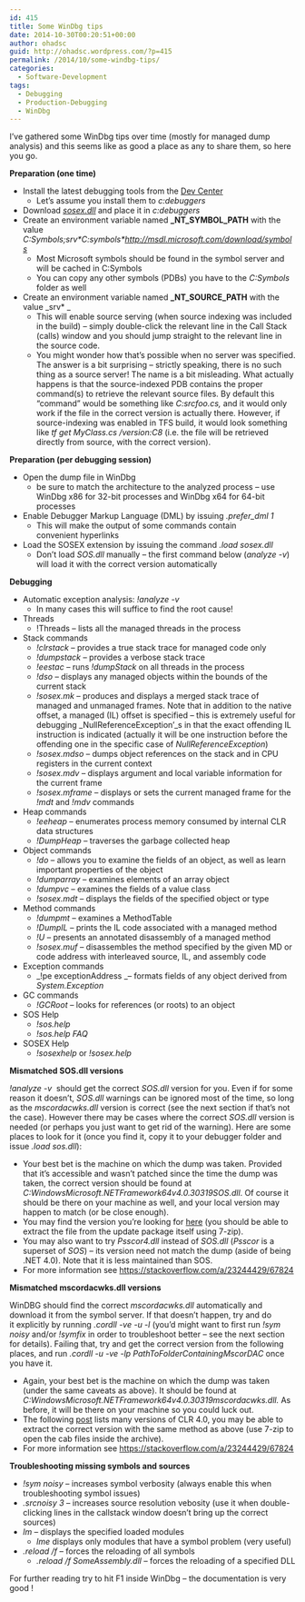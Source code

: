 ```yaml
---
id: 415
title: Some WinDbg tips
date: 2014-10-30T00:20:51+00:00
author: ohadsc
guid: http://ohadsc.wordpress.com/?p=415
permalink: /2014/10/some-windbg-tips/
categories:
  - Software-Development
tags:
  - Debugging
  - Production-Debugging
  - WinDbg
---
```

I&#8217;ve gathered some WinDbg tips over time (mostly for managed dump analysis) and this seems like as good a place as any to share them, so here you go.

**Preparation (one time)**

  * Install the latest debugging tools from the [Dev Center](https://msdn.microsoft.com/en-us/windows/hardware/hh852365.aspx) 
      * Let’s assume you install them to _c:debuggers_
  * Download [_sosex.dll_](http://www.stevestechspot.com/default.aspx) and place it in _c:debuggers_
  * Create an environment variable named **\_NT\_SYMBOL_PATH** with the value _C:Symbols;srv\*C:symbols\*http://msdl.microsoft.com/download/symbols_ 
      * Most Microsoft symbols should be found in the symbol server and will be cached in C:Symbols
      * You can copy any other symbols (PDBs) you have to the _C:Symbols_ folder as well
  * Create an environment variable named **\_NT\_SOURCE_PATH** with the value _srv* _ 
      * This will enable source serving (when source indexing was included in the build) &#8211; simply double-click the relevant line in the Call Stack (calls) window and you should jump straight to the relevant line in the source code.
      * You might wonder how that&#8217;s possible when no server was specified. The answer is a bit surprising &#8211; strictly speaking, there is no such thing as a source server! The name is a bit misleading. What actually happens is that the source-indexed PDB contains the proper command(s) to retrieve the relevant source files. By default this &#8220;command&#8221; would be something like _C:srcfoo.cs,_ and it would only work if the file in the correct version is actually there. However, if source-indexing was enabled in TFS build, it would look something like _tf get MyClass.cs /version:C8_ (i.e. the file will be retrieved directly from source, with the correct version).

**Preparation (per debugging session)**

  * Open the dump file in WinDbg 
      * be sure to match the architecture to the analyzed process &#8211; use WinDbg x86 for 32-bit processes and WinDbg x64 for 64-bit processes
  * Enable Debugger Markup Language (DML) by issuing _.prefer_dml 1_ 
      * This will make the output of some commands contain convenient hyperlinks
  * Load the SOSEX extension by issuing the command _.load sosex.dll_ 
      * Don&#8217;t load _SOS.dll_ manually &#8211; the first command below (_analyze -v_) will load it with the correct version automatically

**Debugging**

  * Automatic exception analysis: _!analyze -v_ 
      * In many cases this will suffice to find the root cause!
  * Threads 
      * !Threads &#8211; lists all the managed threads in the process
  * Stack commands 
      * _!clrstack_ &#8211; provides a true stack trace for managed code only
      * _!dumpstack_ &#8211; provides a verbose stack trace
      * _!eestac_ &#8211; runs _!dumpStack_ on all threads in the process
      * _!dso_ &#8211; displays any managed objects within the bounds of the current stack
      * _!sosex.mk_ &#8211; produces and displays a merged stack trace of managed and unmanaged frames. Note that in addition to the native offset, a managed (IL) offset is specified &#8211; this is extremely useful for debugging _NullReferenceException&#8217;_s in that the exact offending IL instruction is indicated (actually it will be one instruction before the offending one in the specific case of _NullReferenceException_)
      * _!sosex.mdso_ &#8211; dumps object references on the stack and in CPU registers in the current context
      * _!sosex.mdv_ &#8211; displays argument and local variable information for the current frame
      * _!sosex.mframe_ &#8211; displays or sets the current managed frame for the _!mdt_ and _!mdv_ commands
  * Heap commands 
      * _!eeheap_ &#8211; enumerates process memory consumed by internal CLR data structures
      * _!DumpHeap_ &#8211; traverses the garbage collected heap
  * Object commands 
      * _!do_ &#8211; allows you to examine the fields of an object, as well as learn important properties of the object
      * _!dumparray_ &#8211; examines elements of an array object
      * _!dumpvc_ &#8211; examines the fields of a value class
      * _!sosex.mdt_ &#8211; displays the fields of the specified object or type
  * Method commands 
      * _!dumpmt_ &#8211; examines a MethodTable
      * _!DumpIL_ &#8211; prints the IL code associated with a managed method
      * _!U_ &#8211; presents an annotated disassembly of a managed method
      * _!sosex.muf_ &#8211; disassembles the method specified by the given MD or code address with interleaved source, IL, and assembly code
  * Exception commands 
      * _!pe exceptionAddress _&#8211; formats fields of any object derived from _System.Exception_
  * GC commands 
      * _!GCRoot_ &#8211; looks for references (or roots) to an object
  * SOS Help 
      * _!sos.help_
      * _!sos.help FAQ_
  * SOSEX Help 
      * _!sosexhelp_ or _!sosex.help_

**Mismatched SOS.dll versions**

_!analyze -v_  should get the correct _SOS.dll_ version for you. Even if for some reason it doesn’t, _SOS.dll_ warnings can be ignored most of the time, so long as the _mscordacwks.dll_ version is correct (see the next section if that&#8217;s not the case). However there may be cases where the correct _SOS.dll_ version is needed (or perhaps you just want to get rid of the warning). Here are some places to look for it (once you find it, copy it to your debugger folder and issue _.load sos.dll_):

  * Your best bet is the machine on which the dump was taken. Provided that it&#8217;s accessible and wasn&#8217;t patched since the time the dump was taken, the correct version should be found at _C:WindowsMicrosoft.NETFramework64v4.0.30319SOS.dll_. Of course it should be there on your machine as well, and your local version may happen to match (or be close enough).
  * You may find the version you&#8217;re looking for [here](http://www.mskbfiles.com/sos.dll.php) (you should be able to extract the file from the update package itself using 7-zip).
  * You may also want to try _Psscor4.dll_ instead of _SOS.dll_ (_Psscor_ is a superset of _SOS_) &#8211; its version need not match the dump (aside of being .NET 4.0). Note that it is less maintained than SOS.
  * For more information see <https://stackoverflow.com/a/23244429/67824>

**Mismatched mscordacwks.dll versions**

WinDBG should find the correct _mscordacwks.dll_ automatically and download it from the symbol server. If that doesn&#8217;t happen, try and do it explicitly by running _.cordll -ve -u -l_ (you&#8217;d might want to first run _!sym noisy_ and/or _!symfix_ in order to troubleshoot better &#8211; see the next section for details). Failing that, try and get the correct version from the following places, and run _.cordll -u -ve -lp PathToFolderContainingMscorDAC_ once you have it.

  * Again, your best bet is the machine on which the dump was taken (under the same caveats as above). It should be found at _C:WindowsMicrosoft.NETFramework64v4.0.30319mscordacwks.dll._ As before, it will be there on your machine so you could luck out.
  * The following [post](https://blogs.msdn.com/b/dougste/archive/2011/09/30/version-history-of-the-clr-4-0.aspx) lists many versions of CLR 4.0, you may be able to extract the correct version with the same method as above (use 7-zip to open the cab files inside the archive).
  * For more information see <https://stackoverflow.com/a/23244429/67824>

**Troubleshooting missing symbols and sources**

  * _!sym noisy_ &#8211; increases symbol verbosity (always enable this when troubleshooting symbol issues)
  * _.srcnoisy 3_ &#8211; increases source resolution vebosity (use it when double-clicking lines in the callstack window doesn&#8217;t bring up the correct sources)
  * _lm_ &#8211; displays the specified loaded modules 
      * _lme_ displays only modules that have a symbol problem (very useful)
  * _.reload /f_ &#8211; forces the reloading of all symbols 
      * _.reload /f SomeAssembly.dll_ &#8211; forces the reloading of a specified DLL

For further reading try to hit F1 inside WinDbg &#8211; the documentation is very good !